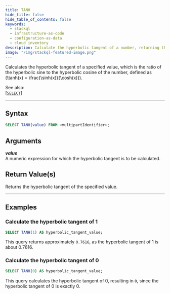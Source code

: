 ```yaml
---
title: TANH
hide_title: false
hide_table_of_contents: false
keywords:
  - stackql
  - infrastructure-as-code
  - configuration-as-data
  - cloud inventory
description: Calculate the hyperbolic tangent of a number, returning the result using SQL in StackQL.
image: "/img/stackql-featured-image.png"
---
```

Calculates the hyperbolic tangent of a specified value, which is the ratio of the hyperbolic sine to the hyperbolic cosine of the number, defined as \(\tanh(x) = \frac{\sinh(x)}{\cosh(x)}\).

See also:  
[[`SELECT`]](/docs/language-spec/select)

* * * 

## Syntax

```sql
SELECT TANH(value) FROM <multipartIdentifier>;
```

## Arguments

__*value*__  
A numeric expression for which the hyperbolic tangent is to be calculated.

## Return Value(s)
Returns the hyperbolic tangent of the specified value.

* * *

## Examples

### Calculate the hyperbolic tangent of 1

```sql
SELECT TANH(1) AS hyperbolic_tangent_value;
```

This query returns approximately `0.7616`, as the hyperbolic tangent of 1 is about 0.7616.

### Calculate the hyperbolic tangent of 0

```sql
SELECT TANH(0) AS hyperbolic_tangent_value;
```

This query calculates the hyperbolic tangent of 0, resulting in `0`, since the hyperbolic tangent of 0 is exactly 0.
